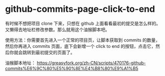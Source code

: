 # github-commits-page-click-to-end
有时候不想把项目 clone 下来，只想在 github 上面看看最初的提交是怎么样的。又懒得去地址栏修改参数。那么就用这个油猴脚本吧。

使用方法：你需要首先进入一个正常的项目页，让脚本获取到 commits 的数量，然后你再进入 commits 页面，底下会新增一个 click to end 的按钮，点击它，然后你就会跳转到最初提交的页面了。

油猴脚本地址： https://greasyfork.org/zh-CN/scripts/470176-github-commits%E6%9C%80%E5%90%8E%E4%B8%80%E9%A1%B5
